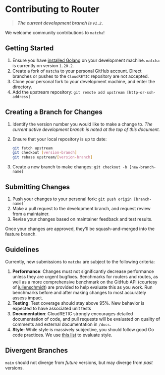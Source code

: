 # Contributing to Router

> ***The current development branch is `v1.2`.***

We welcome community contributions to `matcha`!

## Getting Started

1. Ensure you have [installed Golang](https://go.dev/dl/) on your development machine. `matcha` is currently on version `1.20.2`.
2. Create a fork of `matcha` to your personal GitHub account. Direct branches or pushes to the `CloudRETIC` repository are not accepted.
3. Clone your personal fork to your development machine, and enter the directory.
4. Add the upstream repository: `git remote add upstream [http-or-ssh-address]`

## Creating a Branch for Changes

1. Identify the version number you would like to make a change to. *The current active development branch is noted at the top of this document.*
2. Ensure that your local repository is up to date:

    ```bash
    git fetch upstream
    git checkout [version-branch]
    git rebase upstream/[version-branch]
    ```

3. Create a new branch to make changes: `git checkout -b [new-branch-name]`

## Submitting Changes

1. Push your changes to your personal fork: `git push origin [branch-name]`
2. Make a pull request to the development branch, and request review from a maintainer.
3. Revise your changes based on maintainer feedback and test results.

Once your changes are approved, they'll be squash-and-merged into the feature branch.

## Guidelines

Currently, new submissions to `matcha` are subject to the following criteria:

1. **Performance**: Changes must not significantly decrease performance unless they are urgent bugfixes. Benchmarks for routers and routes, as well as a more comprehensive benchmark on the GitHub API (courtesy of [julienschmidt](https://github.com/julienschmidt/go-http-routing-benchmark)) are provided to help evaluate this as you work. Run benchmarks before and after making changes to most accurately assess impact.
2. **Testing**: Test coverage should stay above 95%. New behavior is expected to have associated unit tests
3. **Documentation**: CloudRETIC strongly encourages detailed documentation of code, and pull requests will be evaluated on quality of comments and external documentation in `/docs`.
4. **Style**: While style is massively subjective, you should follow good Go code practices. We use [this list](https://github.com/golang/go/wiki/CodeReviewComments#gofmt) to evaluate style.

## Divergent Branches

`main` should not diverge from *future* versions, but may diverge from *past* versions.
